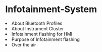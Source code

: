 # Infotainment-System
<ol></ol>
<li>About Bluetooth Profiles</li>
<li>About Instrument Cluster</li>
<li>Infotainment flashing for HMI</li>
<li>Purpose of Infotainment flashing</li>
<li>Over the air</li>
